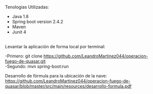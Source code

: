 Tenologias Utilizadas:

- Java 1.8
- Spring boot version 2.4.2
- Maven 
- Junit 4

<br>Levantar la aplicación de forma local por terminal:

-Primero: git clone https://github.com/LeandroMartinez044/operacion-fuego-de-quasar.git
<br>-Segundo: mvn spring-boot:run

Desarrollo de fórmula para la ubicación de la nave:
<br>https://github.com/LeandroMartinez044/operacion-fuego-de-quasar/blob/master/src/main/resources/desarrollo-formula.pdf
